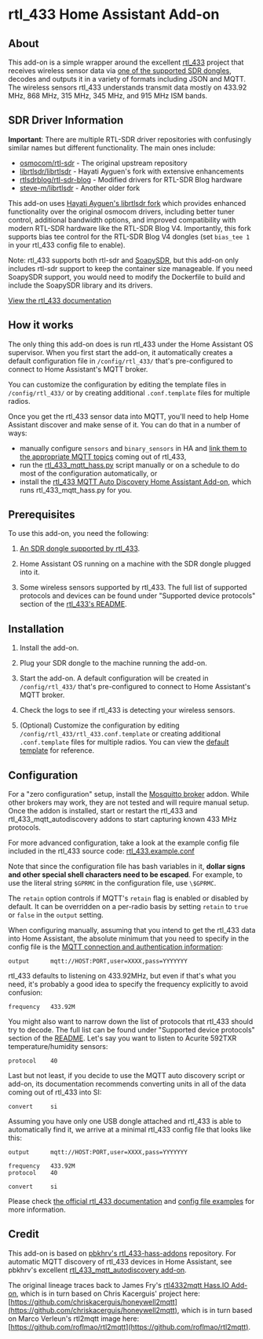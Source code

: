 # rtl_433 Home Assistant Add-on

## About

This add-on is a simple wrapper around the excellent [rtl_433](https://github.com/merbanan/rtl_433) project that receives wireless sensor data via [one of the supported SDR dongles](https://triq.org/rtl_433/HARDWARE.html), decodes and outputs it in a variety of formats including JSON and MQTT. The wireless sensors rtl_433 understands transmit data mostly on 433.92 MHz, 868 MHz, 315 MHz, 345 MHz, and 915 MHz ISM bands.

## SDR Driver Information

**Important**: There are multiple RTL-SDR driver repositories with confusingly similar names but different functionality. The main ones include:

- [osmocom/rtl-sdr](https://github.com/osmocom/rtl-sdr) - The original upstream repository
- [librtlsdr/librtlsdr](https://github.com/librtlsdr/librtlsdr) - Hayati Ayguen's fork with extensive enhancements
- [rtlsdrblog/rtl-sdr-blog](https://github.com/rtlsdrblog/rtl-sdr-blog) - Modified drivers for RTL-SDR Blog hardware
- [steve-m/librtlsdr](https://github.com/steve-m/librtlsdr) - Another older fork

This add-on uses [Hayati Ayguen's librtlsdr fork](https://github.com/librtlsdr/librtlsdr) which provides enhanced functionality over the original osmocom drivers, including better tuner control, additional bandwidth options, and improved compatibility with modern RTL-SDR hardware like the RTL-SDR Blog V4. Importantly, this fork supports bias tee control for the RTL-SDR Blog V4 dongles (set `bias_tee 1` in your rtl_433 config file to enable).

Note: rtl_433 supports both rtl-sdr and [SoapySDR](https://github.com/pothosware/SoapySDR), but this add-on only includes rtl-sdr support to keep the container size manageable. If you need SoapySDR support, you would need to modify the Dockerfile to build and include the SoapySDR library and its drivers.

[View the rtl_433 documentation](https://triq.org/rtl_433)

## How it works

The only thing this add-on does is run rtl_433 under the Home Assistant OS supervisor. When you first start the add-on, it automatically creates a default configuration file in `/config/rtl_433/` that's pre-configured to connect to Home Assistant's MQTT broker.

You can customize the configuration by editing the template files in `/config/rtl_433/` or by creating additional `.conf.template` files for multiple radios.

Once you get the rtl_433 sensor data into MQTT, you'll need to help Home Assistant discover and make sense of it. You can do that in a number of ways:

  * manually configure `sensors` and `binary_sensors` in HA and [link them to the appropriate MQTT topics](https://www.home-assistant.io/integrations/sensor.mqtt/) coming out of rtl_433,
  * run the [rtl_433_mqtt_hass.py](https://github.com/merbanan/rtl_433/tree/master/examples/rtl_433_mqtt_hass.py) script manually or on a schedule to do most of the configuration automatically, or
  * install the [rtl_433 MQTT Auto Discovery Home Assistant Add-on](https://github.com/pbkhrv/rtl_433-hass-addons/tree/main/rtl_433_mqtt_autodiscovery), which runs rtl_433_mqtt_hass.py for you.

## Prerequisites

 To use this add-on, you need the following:

 1. [An SDR dongle supported by rtl_433](https://triq.org/rtl_433/HARDWARE.html).

 2. Home Assistant OS running on a machine with the SDR dongle plugged into it.

 3. Some wireless sensors supported by rtl_433. The full list of supported protocols and devices can be found under "Supported device protocols" section of the [rtl_433's README](https://github.com/merbanan/rtl_433/blob/master/README.md).

## Installation

 1. Install the add-on.

 2. Plug your SDR dongle to the machine running the add-on.

 3. Start the add-on. A default configuration will be created in `/config/rtl_433/` that's pre-configured to connect to Home Assistant's MQTT broker.

 4. Check the logs to see if rtl_433 is detecting your wireless sensors.

 5. (Optional) Customize the configuration by editing `/config/rtl_433/rtl_433.conf.template` or creating additional `.conf.template` files for multiple radios. You can view the [default template](rtl_433.conf.template) for reference.

## Configuration

For a "zero configuration" setup, install the [Mosquitto broker](https://github.com/home-assistant/addons/blob/master/mosquitto/DOCS.md) addon. While other brokers may work, they are not tested and will require manual setup. Once the addon is installed, start or restart the rtl_433 and rtl_433_mqtt_autodiscovery addons to start capturing known 433 MHz protocols.

For more advanced configuration, take a look at the example config file included in the rtl_433 source code: [rtl_433.example.conf](https://github.com/merbanan/rtl_433/blob/master/conf/rtl_433.example.conf)

Note that since the configuration file has bash variables in it, **dollar signs and other special shell characters need to be escaped**. For example, to use the literal string `$GPRMC` in the configuration file, use `\$GPRMC`.

The `retain` option controls if MQTT's `retain` flag is enabled or disabled by default. It can be overridden on a per-radio basis by setting `retain` to `true` or `false` in the `output` setting.

When configuring manually, assuming that you intend to get the rtl_433 data into Home Assistant, the absolute minimum that you need to specify in the config file is the [MQTT connection and authentication information](https://triq.org/rtl_433/OPERATION.html#mqtt-output):

```
output      mqtt://HOST:PORT,user=XXXX,pass=YYYYYYY
```

rtl_433 defaults to listening on 433.92MHz, but even if that's what you need, it's probably a good idea to specify the frequency explicitly to avoid confusion:

```
frequency   433.92M
```

You might also want to narrow down the list of protocols that rtl_433 should try to decode. The full list can be found under "Supported device protocols" section of the [README](https://github.com/merbanan/rtl_433/blob/master/README.md). Let's say you want to listen to Acurite 592TXR temperature/humidity sensors:

```
protocol    40
```

Last but not least, if you decide to use the MQTT auto discovery script or add-on, its documentation recommends converting units in all of the data coming out of rtl_433 into SI:

```
convert     si
```

Assuming you have only one USB dongle attached and rtl_433 is able to automatically find it, we arrive at a minimal rtl_433 config file that looks like this:

```
output      mqtt://HOST:PORT,user=XXXX,pass=YYYYYYY

frequency   433.92M
protocol    40

convert     si
```

Please check [the official rtl_433 documentation](https://triq.org/rtl_433) and [config file examples](https://github.com/merbanan/rtl_433/tree/master/conf) for more information.

## Credit

This add-on is based on [pbkhrv's rtl_433-hass-addons](https://github.com/pbkhrv/rtl_433-hass-addons) repository. For automatic MQTT discovery of rtl_433 devices in Home Assistant, see pbkhrv's excellent [rtl_433_mqtt_autodiscovery add-on](https://github.com/pbkhrv/rtl_433-hass-addons/tree/main/rtl_433_mqtt_autodiscovery).

The original lineage traces back to James Fry's [rtl4332mqtt Hass.IO Add-on](https://github.com/james-fry/hassio-addons/tree/master/rtl4332mqtt), which is in turn based on Chris Kacerguis' project here: [https://github.com/chriskacerguis/honeywell2mqtt](https://github.com/chriskacerguis/honeywell2mqtt), which is in turn based on Marco Verleun's rtl2mqtt image here: [https://github.com/roflmao/rtl2mqtt](https://github.com/roflmao/rtl2mqtt).